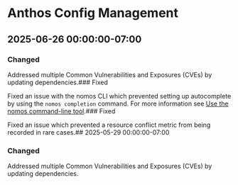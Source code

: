 # Anthos Config Management

## 2025-06-26 00:00:00-07:00

### Changed

Addressed multiple Common Vulnerabilities and Exposures (CVEs) by updating dependencies.### Fixed

Fixed an issue with the nomos CLI which prevented setting up autocomplete by using the `nomos completion` command. For more information see [Use the nomos command-line tool](https://cloud.google.com/kubernetes-engine/enterprise/config-sync/docs/how-to/nomos-command).### Fixed

Fixed an issue which prevented a resource conflict metric from being recorded in rare cases.## 2025-05-29 00:00:00-07:00

### Changed

Addressed multiple Common Vulnerabilities and Exposures (CVEs) by updating dependencies.